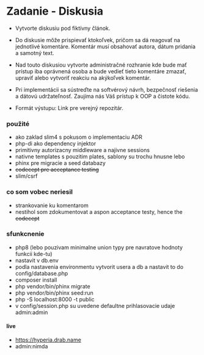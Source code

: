 # Zadanie - Diskusia

- Vytvorte diskusiu pod fiktívny článok. 
- Do diskusie môže prispievať
ktokoľvek, pričom sa dá reagovať na jednotlivé komentáre. Komentár musí
obsahovať autora, dátum pridania a samotný text.

- Nad touto diskusiou vytvorte administračné rozhranie kde bude mať prístup
iba oprávnená osoba a bude vedieť tieto komentáre zmazať, upraviť alebo
vytvoriť reakciu na akýkoľvek komentár.

- Pri implementácii sa sústreďte na softvérový návrh, bezpečnosť riešenia a
dátovú udržateľnosť.
Zaujíma nás Váš prístup k OOP a čistote kódu.

- Formát výstupu: Link pre verejný repozitár.


### použité
- ako zaklad slim4 s pokusom o implementaciu ADR
- php-di ako dependency injektor
- primitivny autorizacny middleware a najivne sessions
- nativne templates s pouzitim plates, sablony su trochu hnusne lebo <?= ?>
- phinx pre migracie a seed databazy
- ~~codecept pre acceptance testing~~
- slim/csrf

### co som vobec neriesil
- strankovanie ku komentarom
- nestihol som zdokumentovat a aspon acceptance testy, hence the ~~codecept~~

### sfunkcnenie
- php8 (lebo pouzivam minimalne union typy pre navratove hodnoty funkcii kde-tu)
- nastavit v db.env
- podla nastavenia environmentu vytvorit usera a db a nastavit to do config/database.php
- composer install
- php vendor/bin/phinx migrate
- php vendor/bin/phinx seed:run
- php -S localhost:8000 -t public
- v config/session.php su uvedene defaultne prihlasovacie udaje admin:admin

#### live 
- https://hyperia.drab.name 
- admin:nimda


